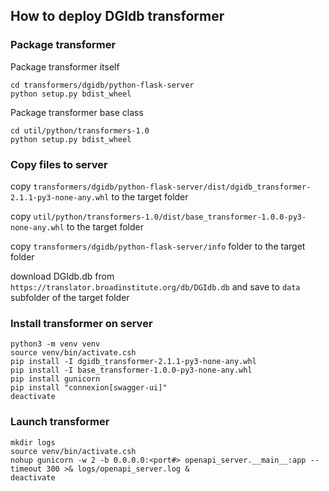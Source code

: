 ## How to deploy DGIdb transformer

### Package transformer

Package transformer itself
```
cd transformers/dgidb/python-flask-server
python setup.py bdist_wheel
```
Package transformer base class
```
cd util/python/transformers-1.0
python setup.py bdist_wheel
```

### Copy files to server

copy `transformers/dgidb/python-flask-server/dist/dgidb_transformer-2.1.1-py3-none-any.whl` to the target folder

copy `util/python/transformers-1.0/dist/base_transformer-1.0.0-py3-none-any.whl` to the target folder

copy `transformers/dgidb/python-flask-server/info` folder to the target folder

download DGIdb.db from `https://translator.broadinstitute.org/db/DGIdb.db` and save to `data` subfolder of the target folder


### Install transformer on server

```
python3 -m venv venv
source venv/bin/activate.csh
pip install -I dgidb_transformer-2.1.1-py3-none-any.whl
pip install -I base_transformer-1.0.0-py3-none-any.whl
pip install gunicorn
pip install "connexion[swagger-ui]"
deactivate
```

### Launch transformer

```
mkdir logs
source venv/bin/activate.csh
nohup gunicorn -w 2 -b 0.0.0.0:<port#> openapi_server.__main__:app --timeout 300 >& logs/openapi_server.log &
deactivate
```



